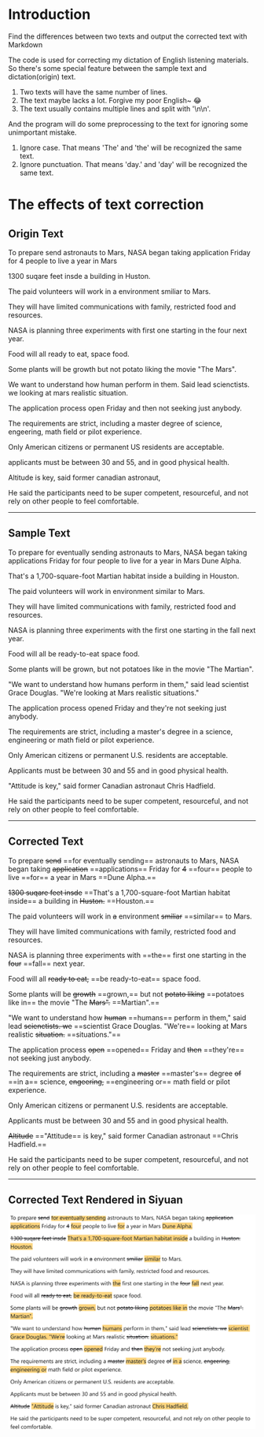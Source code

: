 # Introduction
Find the differences between two texts and output the corrected text with Markdown

The code is used for correcting my dictation of English listening materials. So there's some special feature between the sample text and dictation(origin) text.
1. Two texts will have the same number of lines.
2. The text maybe lacks a lot. Forgive my poor English~ 😂
3. The text usually contains multiple lines and split with '\n\n'.

And the program will do some preprocessing to the text for ignoring some unimportant mistake.
1. Ignore case. That means 'The' and 'the' will be recognized the same text.
2. Ignore punctuation. That means 'day.' and 'day' will be recognized the same text.

# The effects of text correction
## Origin Text
To prepare  send astronauts to Mars, NASA began taking application Friday for 4 people to live a year in Mars

1300 suqare feet insde a building in Huston.

The paid volunteers will work in a environment smiliar to Mars.

They will have limited communications with family, restricted food and resources.

NASA is planning three experiments with first one starting in the four next year.

Food will all ready to eat, space food.

Some plants will be growth but not potato liking the movie "The Mars".

We want to understand how human perform in them. Said lead scienctists. we looking at mars realistic situation.

The application process open Friday and then not seeking just anybody.

The requirements are strict, including a master degree of science, engeering, math field or pilot experience.

Only American citizens or permanent US residents are acceptable.

applicants must be between 30 and 55, and in good physical health.

Altitude is key, said former canadian astronaut, 

He said the participants need to be super competent, resourceful, and not rely on other people to feel comfortable.

---
## Sample Text
To prepare for eventually sending astronauts to Mars, NASA began taking applications Friday for four people to live for a year in Mars Dune Alpha.

That's a 1,700-square-foot Martian habitat inside a building in Houston.

The paid volunteers will work in environment similar to Mars.

They will have limited communications with family, restricted food and resources.

NASA is planning three experiments with the first one starting in the fall next year.

Food will all be ready-to-eat space food.

Some plants will be grown, but not potatoes like in the movie "The Martian".

"We want to understand how humans perform in them," said lead scientist Grace Douglas. "We're looking at Mars realistic situations."

The application process opened Friday and they're not seeking just anybody.

The requirements are strict, including a master's degree in a science, engineering or math field or pilot experience.

Only American citizens or permanent U.S. residents are acceptable.

Applicants must be between 30 and 55 and in good physical health.

"Attitude is key," said former Canadian astronaut Chris Hadfield.

He said the participants need to be super competent, resourceful, and not rely on other people to feel comfortable.

---
## Corrected Text
To prepare ~~send~~ ==for eventually sending== astronauts to Mars, NASA began taking ~~application~~ ==applications== Friday for ~~4~~ ==four== people to live ==for== a year in Mars ==Dune Alpha.==

~~1300 suqare feet insde~~ ==That's a 1,700-square-foot Martian habitat inside== a building in ~~Huston.~~ ==Houston.==

The paid volunteers will work in ~~a~~ environment ~~smiliar~~ ==similar== to Mars.

They will have limited communications with family, restricted food and resources.

NASA is planning three experiments with ==the== first one starting in the ~~four~~ ==fall== next year.

Food will all ~~ready to eat,~~ ==be ready-to-eat== space food.

Some plants will be ~~growth~~ ==grown,== but not ~~potato liking~~ ==potatoes like in== the movie "The ~~Mars".~~ ==Martian".==

"We want to understand how ~~human~~ ==humans== perform in them," said lead ~~scienctists. we~~ ==scientist Grace Douglas. "We're== looking at Mars realistic ~~situation.~~ ==situations."==

The application process ~~open~~ ==opened== Friday and ~~then~~ ==they're== not seeking just anybody.

The requirements are strict, including a ~~master~~ ==master's== degree ~~of~~ ==in a== science, ~~engeering,~~ ==engineering or== math field or pilot experience.

Only American citizens or permanent U.S. residents are acceptable.

Applicants must be between 30 and 55 and in good physical health.

~~Altitude~~ =="Attitude== is key," said former Canadian astronaut ==Chris Hadfield.==

He said the participants need to be super competent, resourceful, and not rely on other people to feel comfortable.

---
## Corrected Text Rendered in Siyuan
![](https://raw.githubusercontent.com/Nyeilim/image-hosting/main/share/202310201636924.png)
